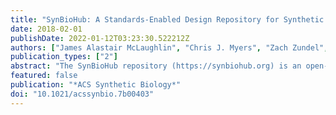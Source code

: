 ```yaml
---
title: "SynBioHub: A Standards-Enabled Design Repository for Synthetic Biology"
date: 2018-02-01
publishDate: 2022-01-12T03:23:30.522212Z
authors: ["James Alastair McLaughlin", "Chris J. Myers", "Zach Zundel", "Göksel Mısırlı", "Michael Zhang", "Irina Dana Ofiteru", "Angel Goñi-Moreno", "Anil Wipat"]
publication_types: ["2"]
abstract: "The SynBioHub repository (https://synbiohub.org) is an open-source software project that facilitates the sharing of information about engineered biological systems. SynBioHub provides computational access for software and data integration, and a graphical user interface that enables users to search for and share designs in a Web browser. By connecting to relevant repositories (e.g., the iGEM repository, JBEI ICE, and other instances of SynBioHub), the software allows users to browse, upload, and download data in various standard formats, regardless of their location or representation. SynBioHub also provides a central reference point for other resources to link to, delivering design information in a standardized format using the Synthetic Biology Open Language (SBOL). The adoption and use of SynBioHub, a community-driven effort, has the potential to overcome the reproducibility challenge across laboratories by helping to address the current lack of information about published designs."
featured: false
publication: "*ACS Synthetic Biology*"
doi: "10.1021/acssynbio.7b00403"
---
```


